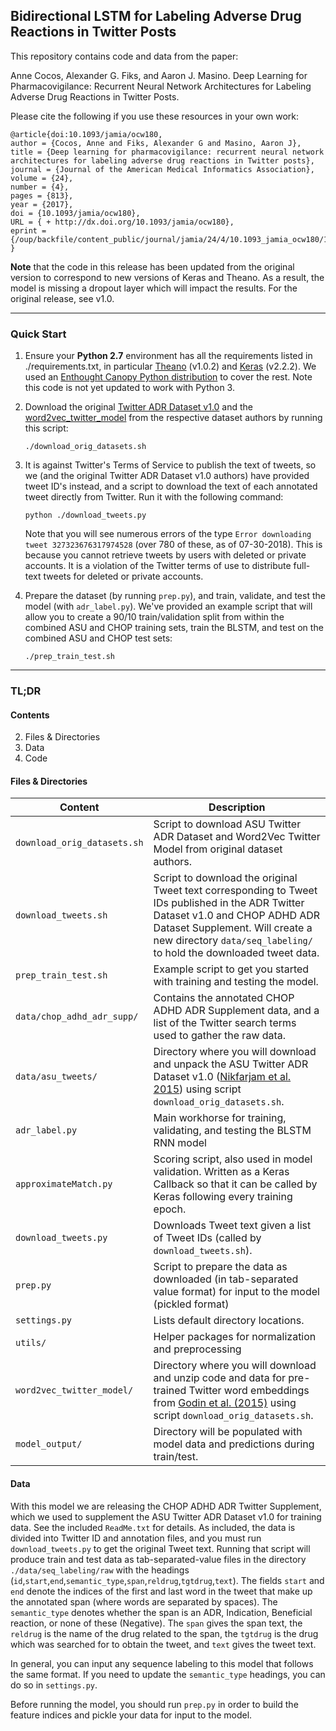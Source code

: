 ## Bidirectional LSTM for Labeling Adverse Drug Reactions in Twitter Posts

This repository contains code and data from the paper:

Anne Cocos, Alexander G. Fiks, and Aaron J. Masino. Deep Learning for Pharmacovigilance: Recurrent Neural Network Architectures for Labeling Adverse Drug Reactions in Twitter Posts. 

Please cite the following if you use these resources in your own work:

```
@article{doi:10.1093/jamia/ocw180,
author = {Cocos, Anne and Fiks, Alexander G and Masino, Aaron J},
title = {Deep learning for pharmacovigilance: recurrent neural network architectures for labeling adverse drug reactions in Twitter posts},
journal = {Journal of the American Medical Informatics Association},
volume = {24},
number = {4},
pages = {813},
year = {2017},
doi = {10.1093/jamia/ocw180},
URL = { + http://dx.doi.org/10.1093/jamia/ocw180},
eprint = {/oup/backfile/content_public/journal/jamia/24/4/10.1093_jamia_ocw180/1/ocw180.pdf}
}
```

**Note** that the code in this release has been updated from the original version to correspond to new versions of Keras and Theano. As a result, the model is missing a dropout layer which will impact the results. For the original release, see v1.0.

----

### Quick Start

1. Ensure your **Python 2.7** environment has all the requirements listed in ./requirements.txt, in particular [Theano](http://deeplearning.net/software/theano/install.html) (v1.0.2) and [Keras]() (v2.2.2). We used an [Enthought Canopy Python distribution](https://store.enthought.com/downloads/#default) to cover the rest. Note this code is not yet updated to work with Python 3.

2. Download the original [Twitter ADR Dataset v1.0](http://diego.asu.edu/Publications/ADRMine.html) and the [word2vec\_twitter\_model](http://www.fredericgodin.com/software/) from the respective dataset authors by running this script:

	``
	./download_orig_datasets.sh
	``
	
3. It is against Twitter's Terms of Service to publish the text of tweets, so we (and the original Twitter ADR Dataset v1.0 authors) have provided tweet ID's instead, and a script to download the text of each annotated tweet directly from Twitter. Run it with the following command:

	``
	python ./download_tweets.py
	``

	Note that you will see numerous errors of the type `Error downloading tweet 327323676317974528` (over 780 of these, as of 07-30-2018). This is because you cannot retrieve tweets by users with deleted or private accounts. It is a violation of the Twitter terms of use to distribute full-text tweets for deleted or private accounts.

4. Prepare the dataset (by running `prep.py`), and train, validate, and test the model (with `adr_label.py`). We've provided an example script that will allow you to create a 90/10 train/validation split from within the combined ASU and CHOP training sets, train the BLSTM, and test on the combined ASU and CHOP test sets:

	``
	./prep_train_test.sh
	``
	
------

### TL;DR

#### Contents
2. Files & Directories
3. Data
4. Code 

#### Files & Directories

Content | Description 
--- | --- 
`download_orig_datasets.sh` | Script to download ASU Twitter ADR Dataset and Word2Vec Twitter Model from original dataset authors.
`download_tweets.sh` | Script to download the original Tweet text corresponding to Tweet IDs published in the ADR Twitter Dataset v1.0 and CHOP ADHD ADR Dataset Supplement. Will create a new directory `data/seq_labeling/` to hold the downloaded tweet data.
`prep_train_test.sh` | Example script to get you started with training and testing the model.
`data/chop_adhd_adr_supp/` | Contains the annotated CHOP ADHD ADR Supplement data, and a list of the Twitter search terms used to gather the raw data.
`data/asu_tweets/` | Directory where you will download and unpack the ASU Twitter ADR Dataset v1.0 ([Nikfarjam et al. 2015](http://diego.asu.edu/Publications/ADRMine.html)) using script `download_orig_datasets.sh`.
`adr_label.py` | Main workhorse for training, validating, and testing the BLSTM RNN model
`approximateMatch.py` | Scoring script, also used in model validation. Written as a Keras Callback so that it can be called by Keras following every training epoch.
`download_tweets.py` | Downloads Tweet text given a list of Tweet IDs (called by `download_tweets.sh`).
`prep.py` | Script to prepare the data as downloaded (in tab-separated value format) for input to the model (pickled format)
`settings.py` | Lists default directory locations.
`utils/` | Helper packages for normalization and preprocessing 
`word2vec_twitter_model/` | Directory where you will download and unzip code and data for pre-trained Twitter word embeddings from [Godin et al. (2015)](http://noisy-text.github.io/2015/pdf/WNUT22.pdf) using script `download_orig_datasets.sh`.
`model_output/` | Directory will be populated with model data and predictions during train/test.

#### Data

With this model we are releasing the CHOP ADHD ADR Twitter Supplement, which we used to supplement the ASU Twitter ADR Dataset v1.0 for training data. See the included `ReadMe.txt` for details. As included, the data is divided into Twitter ID and annotation files, and you must run `download_tweets.py` to get the original Tweet text. Running that script will produce train and test data as tab-separated-value files in the directory `./data/seq_labeling/raw` with the headings (`id`,`start`,`end`,`semantic_type`,`span`,`reldrug`,`tgtdrug`,`text`). The fields `start` and `end` denote the indices of the first and last word in the tweet that make up the annotated span (where words are separated by spaces). The `semantic_type` denotes whether the span is an ADR, Indication, Beneficial reaction, or none of these (Negative). The `span` gives the span text, the `reldrug` is the name of the drug related to the span, the `tgtdrug` is the drug which was searched for to obtain the tweet, and `text` gives the tweet text.

In general, you can input any sequence labeling to this model that follows the same format. If you need to update the `semantic_type` headings, you can do so in `settings.py`.

Before running the model, you should run `prep.py` in order to build the feature indices and pickle your data for input to the model.



